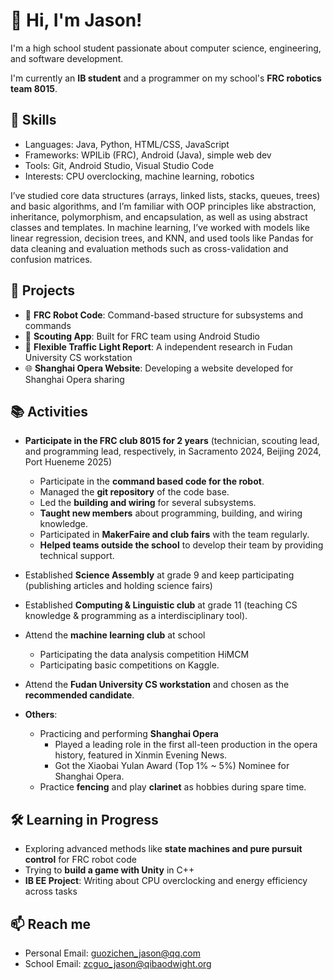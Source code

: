 # 👋 Hi, I'm Jason!
I'm a high school student passionate about computer science, engineering, and software development. 

I'm currently an **IB student** and a programmer on my school's **FRC robotics team 8015**. 

## 🚀 Skills
- Languages: Java, Python, HTML/CSS, JavaScript
- Frameworks: WPILib (FRC), Android (Java), simple web dev
- Tools: Git, Android Studio, Visual Studio Code
- Interests: CPU overclocking, machine learning, robotics

I’ve studied core data structures (arrays, linked lists, stacks, queues, trees) and basic algorithms, and I’m familiar with OOP principles like abstraction, inheritance, polymorphism, and encapsulation, as well as using abstract classes and templates. In machine learning, I’ve worked with models like linear regression, decision trees, and KNN, and used tools like Pandas for data cleaning and evaluation methods such as cross-validation and confusion matrices. 

## 🌟 Projects
- 🤖 **FRC Robot Code**: Command-based structure for subsystems and commands
- 📱 **Scouting App**: Built for FRC team using Android Studio
- 🚦 **Flexible Traffic Light Report**: A independent research in Fudan University CS workstation
- 🌐 **Shanghai Opera Website**: Developing a website developed for Shanghai Opera sharing

## 📚 Activities
- **Participate in the FRC club 8015 for 2 years** (technician, scouting lead, and programming lead, respectively, in Sacramento 2024, Beijing 2024, Port Hueneme 2025)
  - Participate in the **command based code for the robot**.
  - Managed the **git repository** of the code base. 
  - Led the **building and wiring** for several subsystems.
  - **Taught new members** about programming, building, and wiring knowledge. 
  - Participated in **MakerFaire and club fairs** with the team regularly. 
  - **Helped teams outside the school** to develop their team by providing technical support. 
- Established **Science Assembly** at grade 9 and keep participating (publishing articles and holding science fairs)
- Established **Computing & Linguistic club** at grade 11 (teaching CS knowledge & programming as a interdisciplinary tool).
- Attend the **machine learning club** at school
  - Participating the data analysis competition HiMCM
  - Participating basic competitions on Kaggle.
- Attend the **Fudan University CS workstation** and chosen as the **recommended candidate**. 

- **Others**:
  - Practicing and performing **Shanghai Opera**
     - Played a leading role in the first all-teen production in the opera history, featured in Xinmin Evening News.
     - Got the Xiaobai Yulan Award (Top 1% ~ 5%) Nominee for Shanghai Opera. 
  - Practice **fencing** and play **clarinet** as hobbies during spare time.  

## 🛠️ Learning in Progress
- Exploring advanced methods like **state machines and pure pursuit control** for FRC robot code
- Trying to **build a game with Unity** in C++
- **IB EE Project**: Writing about CPU overclocking and energy efficiency across tasks

## 📫 Reach me
- Personal Email: guozichen_jason@qq.com
- School Email: zcguo_jason@qibaodwight.org
